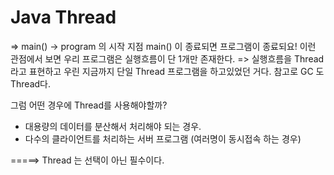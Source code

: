 # Java Thread

=> main() -> program 의 시작 지점 main() 이 종료되면  프로그램이 종료되요! 이런 관점에서 보면 우리 프로그램은 실행흐름이 단 1개만 존재한다. => 실행흐름을 Thread 라고 표현하고 우린 지금까지 단일 Thread 프로그램을 하고있었던 거다. 참고로 GC 도 Thread다. 



그럼 어떤 경우에 Thread를 사용해야할까?

- 대용량의 데이터를 분산해서 처리해야 되는 경우. 
- 다수의 클라이언트를 처리하는 서버 프로그램 (여러명이 동시접속 하는 경우)

=====> Thread 는 선택이 아닌 필수이다.

